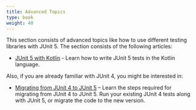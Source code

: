 ```yaml
---
title: Advanced Topics
type: book
weight: 40
---
```


This section consists of advanced topics like how to use different testing libraries with JUnit 5. The section consists of the following articles:

- [JUnit 5 with Kotlin](/junit-5-kotlin/) - Learn how to write JUnit 5 tests in the Kotlin language.

Also, if you are already familiar with JUnit 4, you might be interested in:

- [Migrating from JUnit 4 to JUnit 5](/junit-5-migration/) – Learn the steps required for migrating from JUnit 4 to JUnit 5. Run your existing JUnit 4 tests along with JUnit 5, or migrate the code to the new version.
